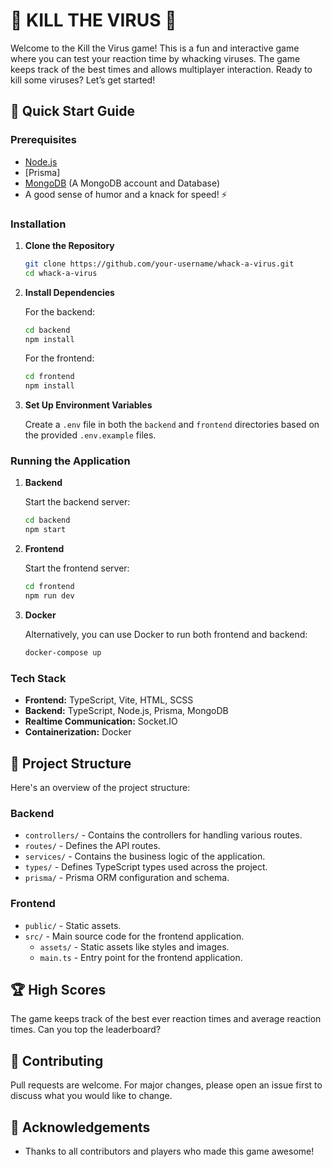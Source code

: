 # 🦠 KILL THE VIRUS 🦠

Welcome to the Kill the Virus game! This is a fun and interactive game where you can test your reaction time by whacking viruses. The game keeps track of the best times and allows multiplayer interaction. Ready to kill some viruses? Let’s get started!

## 🚀 Quick Start Guide

### Prerequisites

- [Node.js](https://nodejs.org/)
- [Prisma]
- [MongoDB](https://www.mamp.info/en/) (A MongoDB account and Database)
- A good sense of humor and a knack for speed! ⚡

### Installation

1. **Clone the Repository**

   ```sh
   git clone https://github.com/your-username/whack-a-virus.git
   cd whack-a-virus
   ```

2. **Install Dependencies**

   For the backend:
   ```sh
   cd backend
   npm install
   ```

   For the frontend:
   ```sh
   cd frontend
   npm install
   ```

3. **Set Up Environment Variables**

   Create a `.env` file in both the `backend` and `frontend` directories based on the provided `.env.example` files.

### Running the Application

1. **Backend**

   Start the backend server:
   ```sh
   cd backend
   npm start
   ```

2. **Frontend**

   Start the frontend server:
   ```sh
   cd frontend
   npm run dev
   ```

3. **Docker**

   Alternatively, you can use Docker to run both frontend and backend:

   ```sh
   docker-compose up
   ```

### Tech Stack

- **Frontend:** TypeScript, Vite, HTML, SCSS
- **Backend:** TypeScript, Node.js, Prisma, MongoDB
- **Realtime Communication:** Socket.IO
- **Containerization:** Docker

## 📂 Project Structure

Here's an overview of the project structure:

### Backend

- `controllers/` - Contains the controllers for handling various routes.
- `routes/` - Defines the API routes.
- `services/` - Contains the business logic of the application.
- `types/` - Defines TypeScript types used across the project.
- `prisma/` - Prisma ORM configuration and schema.

### Frontend

- `public/` - Static assets.
- `src/` - Main source code for the frontend application.
  - `assets/` - Static assets like styles and images.
  - `main.ts` - Entry point for the frontend application.

## 🏆 High Scores

The game keeps track of the best ever reaction times and average reaction times. Can you top the leaderboard?

## 🤝 Contributing

Pull requests are welcome. For major changes, please open an issue first to discuss what you would like to change.

## 🎉 Acknowledgements

- Thanks to all contributors and players who made this game awesome!
